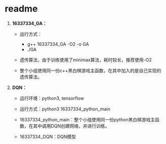 # readme

1. **16337334_GA：**

   - 运行方式：
     - g++ 16337334_GA -O2 -o GA
     - ./GA

   - 遗传算法，由于训练使用了minimax算法，耗时较长，推荐使用-O2
   - 整个小组使用同一份c++黑白棋游戏主函数，在其中加入的是自己实现的遗传算法。

2. **DQN：**

   - 运行环境：python3, tensorflow

   - 运行方式：python3 16337334_python_main

   - 16337334_python_main：整个小组使用同一份python黑白棋游戏主函数，在其中调用DQN创建网络，并进行训练。

   - 16337334_DQN：DQN模型


